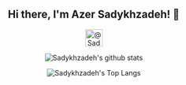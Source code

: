 <h2 
  align="center"
  >Hi there, I'm Azer Sadykhzadeh! 👋
</h2>
<p 
  align="center">
    <a
      align="center" 
      href="https://t.me/Sadykhzadeh" 
      target="_blank">
          <img 
            alt="@Sadykhzadeh | Telegram" 
            width="35px" 
            src="https://osx.telegram.org/updates/site/logo.png" />
    </a>
</p>

<p align="center">
  <img 
       alt="Sadykhzadeh's github stats" 
       src="https://github-readme-stats.vercel.app/api?username=Sadykhzadeh&show_icons=true&title_color=628FDB&text_color=37B6A7&icon_color=BE91F2&bg_color=0D1117&hide_border=true" />
</p>
<p align="center">
  <img 
       alt="Sadykhzadeh's Top Langs" 
       src="https://github-readme-stats.vercel.app/api/top-langs/?username=Sadykhzadeh&show_icons=true&title_color=628FDB&text_color=37B6A7&icon_color=BE91F2&bg_color=0D1117&hide_border=true" />
</p>
